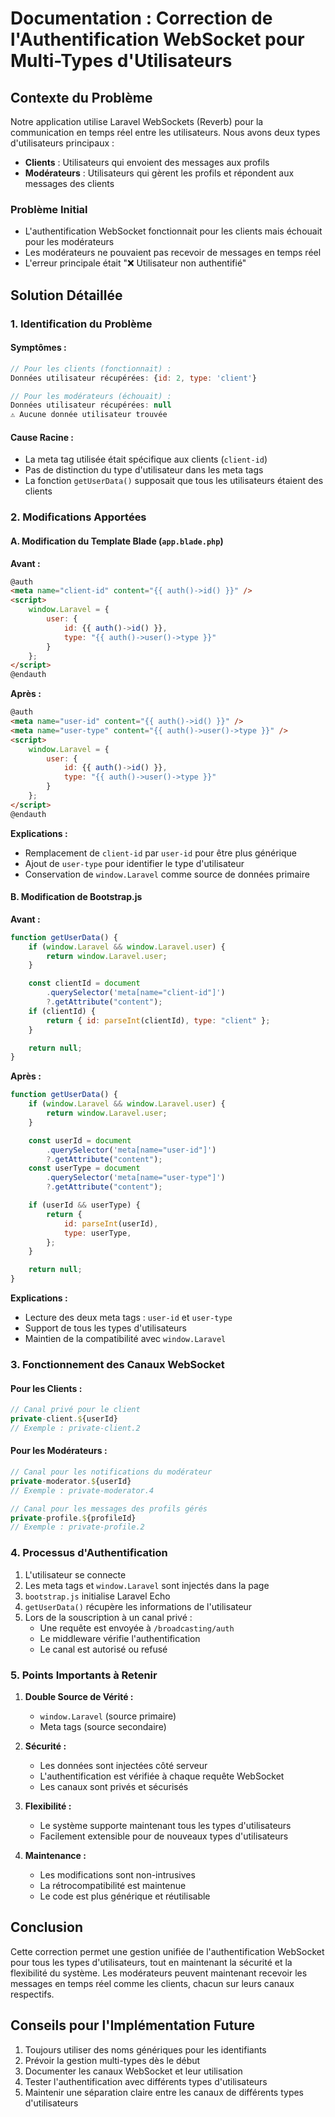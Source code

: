 # Documentation : Correction de l'Authentification WebSocket pour Multi-Types d'Utilisateurs

## Contexte du Problème

Notre application utilise Laravel WebSockets (Reverb) pour la communication en temps réel entre les utilisateurs. Nous avons deux types d'utilisateurs principaux :

-   **Clients** : Utilisateurs qui envoient des messages aux profils
-   **Modérateurs** : Utilisateurs qui gèrent les profils et répondent aux messages des clients

### Problème Initial

-   L'authentification WebSocket fonctionnait pour les clients mais échouait pour les modérateurs
-   Les modérateurs ne pouvaient pas recevoir de messages en temps réel
-   L'erreur principale était "❌ Utilisateur non authentifié"

## Solution Détaillée

### 1. Identification du Problème

#### Symptômes :

```javascript
// Pour les clients (fonctionnait) :
Données utilisateur récupérées: {id: 2, type: 'client'}

// Pour les modérateurs (échouait) :
Données utilisateur récupérées: null
⚠️ Aucune donnée utilisateur trouvée
```

#### Cause Racine :

-   La meta tag utilisée était spécifique aux clients (`client-id`)
-   Pas de distinction du type d'utilisateur dans les meta tags
-   La fonction `getUserData()` supposait que tous les utilisateurs étaient des clients

### 2. Modifications Apportées

#### A. Modification du Template Blade (`app.blade.php`)

**Avant :**

```html
@auth
<meta name="client-id" content="{{ auth()->id() }}" />
<script>
    window.Laravel = {
        user: {
            id: {{ auth()->id() }},
            type: "{{ auth()->user()->type }}"
        }
    };
</script>
@endauth
```

**Après :**

```html
@auth
<meta name="user-id" content="{{ auth()->id() }}" />
<meta name="user-type" content="{{ auth()->user()->type }}" />
<script>
    window.Laravel = {
        user: {
            id: {{ auth()->id() }},
            type: "{{ auth()->user()->type }}"
        }
    };
</script>
@endauth
```

**Explications :**

-   Remplacement de `client-id` par `user-id` pour être plus générique
-   Ajout de `user-type` pour identifier le type d'utilisateur
-   Conservation de `window.Laravel` comme source de données primaire

#### B. Modification de Bootstrap.js

**Avant :**

```javascript
function getUserData() {
    if (window.Laravel && window.Laravel.user) {
        return window.Laravel.user;
    }

    const clientId = document
        .querySelector('meta[name="client-id"]')
        ?.getAttribute("content");
    if (clientId) {
        return { id: parseInt(clientId), type: "client" };
    }

    return null;
}
```

**Après :**

```javascript
function getUserData() {
    if (window.Laravel && window.Laravel.user) {
        return window.Laravel.user;
    }

    const userId = document
        .querySelector('meta[name="user-id"]')
        ?.getAttribute("content");
    const userType = document
        .querySelector('meta[name="user-type"]')
        ?.getAttribute("content");

    if (userId && userType) {
        return {
            id: parseInt(userId),
            type: userType,
        };
    }

    return null;
}
```

**Explications :**

-   Lecture des deux meta tags : `user-id` et `user-type`
-   Support de tous les types d'utilisateurs
-   Maintien de la compatibilité avec `window.Laravel`

### 3. Fonctionnement des Canaux WebSocket

#### Pour les Clients :

```javascript
// Canal privé pour le client
private-client.${userId}
// Exemple : private-client.2
```

#### Pour les Modérateurs :

```javascript
// Canal pour les notifications du modérateur
private-moderator.${userId}
// Exemple : private-moderator.4

// Canal pour les messages des profils gérés
private-profile.${profileId}
// Exemple : private-profile.2
```

### 4. Processus d'Authentification

1. L'utilisateur se connecte
2. Les meta tags et `window.Laravel` sont injectés dans la page
3. `bootstrap.js` initialise Laravel Echo
4. `getUserData()` récupère les informations de l'utilisateur
5. Lors de la souscription à un canal privé :
    - Une requête est envoyée à `/broadcasting/auth`
    - Le middleware vérifie l'authentification
    - Le canal est autorisé ou refusé

### 5. Points Importants à Retenir

1. **Double Source de Vérité :**

    - `window.Laravel` (source primaire)
    - Meta tags (source secondaire)

2. **Sécurité :**

    - Les données sont injectées côté serveur
    - L'authentification est vérifiée à chaque requête WebSocket
    - Les canaux sont privés et sécurisés

3. **Flexibilité :**

    - Le système supporte maintenant tous les types d'utilisateurs
    - Facilement extensible pour de nouveaux types d'utilisateurs

4. **Maintenance :**
    - Les modifications sont non-intrusives
    - La rétrocompatibilité est maintenue
    - Le code est plus générique et réutilisable

## Conclusion

Cette correction permet une gestion unifiée de l'authentification WebSocket pour tous les types d'utilisateurs, tout en maintenant la sécurité et la flexibilité du système. Les modérateurs peuvent maintenant recevoir les messages en temps réel comme les clients, chacun sur leurs canaux respectifs.

## Conseils pour l'Implémentation Future

1. Toujours utiliser des noms génériques pour les identifiants
2. Prévoir la gestion multi-types dès le début
3. Documenter les canaux WebSocket et leur utilisation
4. Tester l'authentification avec différents types d'utilisateurs
5. Maintenir une séparation claire entre les canaux de différents types d'utilisateurs

